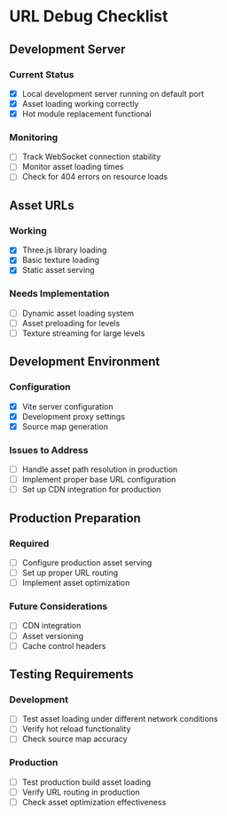 # URL Debug Checklist

## Development Server
### Current Status
- [x] Local development server running on default port
- [x] Asset loading working correctly
- [x] Hot module replacement functional

### Monitoring
- [ ] Track WebSocket connection stability
- [ ] Monitor asset loading times
- [ ] Check for 404 errors on resource loads

## Asset URLs
### Working
- [x] Three.js library loading
- [x] Basic texture loading
- [x] Static asset serving

### Needs Implementation
- [ ] Dynamic asset loading system
- [ ] Asset preloading for levels
- [ ] Texture streaming for large levels

## Development Environment
### Configuration
- [x] Vite server configuration
- [x] Development proxy settings
- [x] Source map generation

### Issues to Address
- [ ] Handle asset path resolution in production
- [ ] Implement proper base URL configuration
- [ ] Set up CDN integration for production

## Production Preparation
### Required
- [ ] Configure production asset serving
- [ ] Set up proper URL routing
- [ ] Implement asset optimization

### Future Considerations
- [ ] CDN integration
- [ ] Asset versioning
- [ ] Cache control headers

## Testing Requirements
### Development
- [ ] Test asset loading under different network conditions
- [ ] Verify hot reload functionality
- [ ] Check source map accuracy

### Production
- [ ] Test production build asset loading
- [ ] Verify URL routing in production
- [ ] Check asset optimization effectiveness
